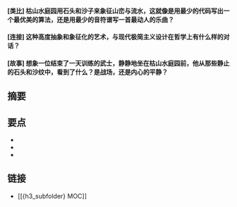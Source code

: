 #### [类比] 枯山水庭园用石头和沙子来象征山峦与流水，这就像是用最少的代码写出一个最优美的算法，还是用最少的音符谱写一首最动人的乐曲？


#### [连接] 这种高度抽象和象征化的艺术，与现代极简主义设计在哲学上有什么样的对话？


#### [故事] 想象一位结束了一天训练的武士，静静地坐在枯山水庭园前，他从那些静止的石头和沙纹中，看到了什么？是战场，还是内心的平静？


## 摘要


## 要点

- 
- 
- 

## 链接

- [[{h3_subfolder} MOC]]
